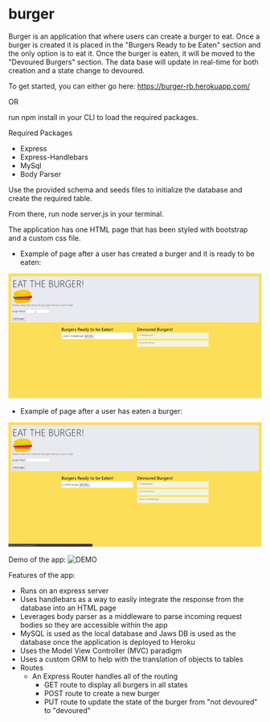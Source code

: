 # burger

Burger is an application that where users can create a burger to eat. Once a burger is created it is placed in the "Burgers Ready to be Eaten" section and the only option is to eat it. Once the burger is eaten, it will be moved to the "Devoured Burgers" section. The data base will update in real-time for both creation and a state change to devoured.

To get started, you can either go here: https://burger-rb.herokuapp.com/

OR

run npm install in your CLI to load the required packages.

Required Packages
* Express
* Express-Handlebars
* MySql
* Body Parser

Use the provided schema and seeds files to initialize the database and create the required table.

From there, run node server.js in your terminal.

The application has one HTML page that has been styled with bootstrap and a custom css file.

* Example of page after a user has created a burger and it is ready to be eaten: 
<img src="https://github.com/ricardobentin/burger/blob/master/public/assets/img/eat.jpg" alt="EAT">

* Example of page after a user has eaten a burger:
<img src="https://github.com/ricardobentin/burger/blob/master/public/assets/img/eaten.jpg" alt="EATEN">

Demo of the app:
<img src="https://github.com/ricardobentin/burger/blob/master/public/assets/img/demo.gif" alt="DEMO">

Features of the app:
* Runs on an express server
* Uses handlebars as a way to easily integrate the response from the database into an HTML page
* Leverages body parser as a middleware to parse incoming request bodies so they are accessible within the app
* MySQL is used as the local database and Jaws DB is used as the database once the application is deployed to Heroku 
* Uses the Model View Controller (MVC) paradigm
* Uses a custom ORM to help with the translation of objects to tables
* Routes
    * An Express Router handles all of the routing 
        * GET route to display all burgers in all states
        * POST route to create a new burger
        * PUT route to update the state of the burger from "not devoured" to "devoured"